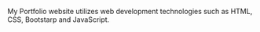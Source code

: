 My Portfolio website utilizes web development technologies such as HTML, CSS, Bootstarp and JavaScript.
